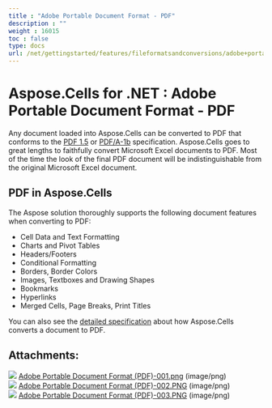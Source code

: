 ```yaml
---
title : "Adobe Portable Document Format - PDF" 
description : "" 
weight : 16015 
toc : false
type: docs
url: /net/gettingstarted/features/fileformatsandconversions/adobe+portable+document+format+-+pdf/
---
```


# Aspose.Cells for .NET : Adobe Portable Document Format - PDF


Any document loaded into Aspose.Cells can be converted to PDF that conforms to the [PDF 1.5](http://en.wikipedia.org/wiki/PDF/A) or [PDF/A-1b](http://en.wikipedia.org/wiki/PDF/A) specification. Aspose.Cells goes to great lengths to faithfully convert Microsoft Excel documents to PDF. Most of the time the look of the final PDF document will be indistinguishable from the original Microsoft Excel document.

## PDF in Aspose.Cells

The Aspose solution thoroughly supports the following document features when converting to PDF:

*   Cell Data and Text Formatting
*   Charts and Pivot Tables
*   Headers/Footers
*   Conditional Formatting
*   Borders, Border Colors
*   Images, Textboxes and Drawing Shapes
*   Bookmarks
*   Hyperlinks
*   Merged Cells, Page Breaks, Print Titles

You can also see the [detailed specification](/pages/createpage.action?spaceKey=cellsnet&title=Converting+Excel+to+PDF+Files&linkCreation=true&fromPageId=5018338) about how Aspose.Cells converts a document to PDF.

## Attachments:

![](https://docs2.aspose.com/cells/net/images/icons/bullet_blue.gif) [Adobe Portable Document Format (PDF)-001.png](https://docs2.aspose.com/cells/net/attachments/5018338/5114741.png) (image/png)  
![](https://docs2.aspose.com/cells/net/images/icons/bullet_blue.gif) [Adobe Portable Document Format (PDF)-002.PNG](https://docs2.aspose.com/cells/net/attachments/5018338/5114742.png) (image/png)  
![](https://docs2.aspose.com/cells/net/images/icons/bullet_blue.gif) [Adobe Portable Document Format (PDF)-003.PNG](https://docs2.aspose.com/cells/net/attachments/5018338/5114735.png) (image/png)  


